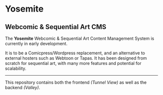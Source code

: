 #   Yosemite
##  Webcomic &amp; Sequential Art CMS
The **Yosemite** Webcomic &amp; Sequential Art Content Management System
is currently in early development.

It is to be a Comicpress/Wordpress replacement,
and an alternative to external hosters such as Webtoon or Tapas.
It has been designed from scratch for sequential art,
with many more features and potential for scalability.

--------
This repository contains both the frontend *(Tunnel View)*
as well as the backend *(Valley)*.